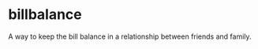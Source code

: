 billbalance
===========

A way to keep the bill balance in a relationship between friends and family.